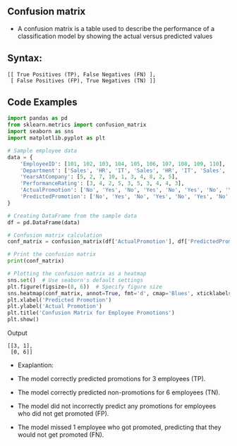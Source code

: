 ## Confusion matrix

* A confusion matrix is a table used to describe the performance of a classification model by showing the actual versus predicted values

## Syntax:

```
[[ True Positives (TP), False Negatives (FN) ],
 [ False Positives (FP), True Negatives (TN) ]]

```

## Code Examples

```python
import pandas as pd
from sklearn.metrics import confusion_matrix
import seaborn as sns
import matplotlib.pyplot as plt

# Sample employee data
data = {
    'EmployeeID': [101, 102, 103, 104, 105, 106, 107, 108, 109, 110],
    'Department': ['Sales', 'HR', 'IT', 'Sales', 'HR', 'IT', 'Sales', 'HR', 'IT', 'Sales'],
    'YearsAtCompany': [5, 2, 7, 10, 1, 3, 4, 8, 2, 5],
    'PerformanceRating': [3, 4, 2, 5, 3, 5, 3, 4, 4, 3],
    'ActualPromotion': ['No', 'Yes', 'No', 'Yes', 'No', 'Yes', 'No', 'Yes', 'No', 'No'],
    'PredictedPromotion': ['No', 'Yes', 'No', 'Yes', 'No', 'Yes', 'No', 'No', 'No', 'No']
}

# Creating DataFrame from the sample data
df = pd.DataFrame(data)

# Confusion matrix calculation
conf_matrix = confusion_matrix(df['ActualPromotion'], df['PredictedPromotion'], labels=["Yes", "No"])

# Print the confusion matrix
print(conf_matrix)

# Plotting the confusion matrix as a heatmap
sns.set()  # Use seaborn's default settings
plt.figure(figsize=(8, 6))  # Specify figure size
sns.heatmap(conf_matrix, annot=True, fmt='d', cmap='Blues', xticklabels=["Predicted: Yes", "Predicted: No"], yticklabels=["Actual: Yes", "Actual: No"])
plt.xlabel('Predicted Promotion')
plt.ylabel('Actual Promotion')
plt.title('Confusion Matrix for Employee Promotions')
plt.show()

```

Output

```
[[3, 1],
 [0, 6]]

```

* Exaplantion:

* The model correctly predicted promotions for 3 employees (TP).
* The model correctly predicted non-promotions for 6 employees (TN).
* The model did not incorrectly predict any promotions for employees who did not get promoted (FP).
* The model missed 1 employee who got promoted, predicting that they would not get promoted (FN).
